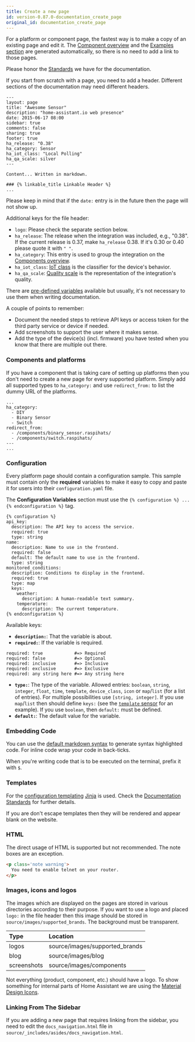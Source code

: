 ```yaml
---
title: Create a new page
id: version-0.87.0-documentation_create_page
original_id: documentation_create_page
---
```


For a platform or component page, the fastest way is to make a copy of an existing page and edit it. The [Component overview](https://www.home-assistant.io/components/) and the [Examples section](https://www.home-assistant.io/cookbook/) are generated automatically, so there is no need to add a link to those pages.

Please honor the [Standards](documentation_standards.md) we have for the documentation.

If you start from scratch with a page, you need to add a header. Different sections of the documentation may need different headers.

```text
---
layout: page
title: "Awesome Sensor"
description: "home-assistant.io web presence"
date: 2015-06-17 08:00
sidebar: true
comments: false
sharing: true
footer: true
ha_release: "0.38"
ha_category: Sensor
ha_iot_class: "Local Polling"
ha_qa_scale: silver
---

Content... Written in markdown. 

### {% linkable_title Linkable Header %}
...
```

Please keep in mind that if the `date:` entry is in the future then the page will not show up.

Additional keys for the file header:

- `logo`: Please check the separate section below.
- `ha_release`: The release when the integration was included, e.g., "0.38". If the current release is 0.37, make `ha_release` 0.38. If it's 0.30 or 0.40 please quote it with `" "`.
- `ha_category`: This entry is used to group the integration on the [Components overview](https://www.home-assistant.io/components/).
- `ha_iot_class`: [IoT class](https://www.home-assistant.io/blog/2016/02/12/classifying-the-internet-of-things) is the classifier for the device's behavior.
- `ha_qa_scale`: [Quality scale](https://www.home-assistant.io/docs/quality_scale/) is the representation of the integration's quality.

There are [pre-defined variables](https://jekyllrb.com/docs/variables/) available but usually, it's not necessary to use them when writing documentation.

A couple of points to remember:

- Document the needed steps to retrieve API keys or access token for the third party service or device if needed.
- Add screenshots to support the user where it makes sense.
- Add the type of the device(s) (incl. firmware) you have tested when you know that there are multiple out there.

### Components and platforms

If you have a component that is taking care of setting up platforms then you don't need to create a new page for every supported platform. Simply add all supported types to `ha_category:` and use `redirect_from:` to list the dummy URL of the platforms.

```text
...
ha_category:
  - DIY
  - Binary Sensor
  - Switch
redirect_from:
  - /components/binary_sensor.raspihats/
  - /components/switch.raspihats/
---
...
```

### Configuration

Every platform page should contain a configuration sample. This sample must contain only the **required** variables to make it easy to copy and paste it for users into their `configuration.yaml` file.

The **Configuration Variables** section must use the `{% configuration %} ... {% endconfiguration %}` tag.

```text
{% configuration %}
api_key:
  description: The API key to access the service.
  required: true
  type: string
name:
  description: Name to use in the frontend.
  required: false
  default: The default name to use in the frontend.
  type: string
monitored_conditions:
  description: Conditions to display in the frontend.
  required: true
  type: map
  keys:
    weather:
      description: A human-readable text summary.
    temperature:
      description: The current temperature.
{% endconfiguration %}
```

Available keys:

- **`description:`**: That the variable is about.
- **`required:`**: If the variable is required.

```text
required: true            #=> Required
required: false           #=> Optional
required: inclusive       #=> Inclusive
required: exclusive       #=> Exclusive
required: any string here #=> Any string here
```
- **`type:`**: The type of the variable. Allowed entries: `boolean`, `string`, `integer`, `float`, `time`, `template`, `device_class`, `icon` or `map`/`list` (for a list of entries). For multiple possibilities use `[string, integer]`. If you use `map`/`list` then should define `keys:` (see the [`template` sensor](https://www.home-assistant.io/components/sensor.template/) for an example). If you use `boolean`, then `default:` must be defined.
- **`default:`**: The default value for the variable.

### Embedding Code

You can use the [default markdown syntax](https://github.com/adam-p/markdown-here/wiki/Markdown-Cheatsheet#code) to generate syntax highlighted code. For inline code wrap your code in back-ticks. 

When you're writing code that is to be executed on the terminal, prefix it with `$`.

### Templates

For the [configuration templating](https://www.home-assistant.io/docs/configuration/templating/) [Jinja](http://jinja.pocoo.org/) is used. Check the [Documentation Standards](documentation_standards.md) for further details.

If you are don't escape templates then they will be rendered and appear blank on the website.

### HTML

The direct usage of HTML is supported but not recommended. The note boxes are an exception.

```html
<p class='note warning'>
  You need to enable telnet on your router. 
</p>
```

### Images, icons and logos

The images which are displayed on the pages are stored in various directories according to their purpose. If you want to use a logo and placed `logo:` in the file header then this image should be stored in `source/images/supported_brands`. The background must be transparent.

| Type         | Location                                      |
| :----------- |:----------------------------------------------|
| logos        | source/images/supported_brands                |
| blog         | source/images/blog                            |
| screenshots  | source/images/components                      |

Not everything (product, component, etc.) should have a logo. To show something for internal parts of Home Assistant we are using the [Material Design Icons](https://materialdesignicons.com/).

### Linking From The Sidebar

If you are adding a new page that requires linking from the sidebar, you need to edit the `docs_navigation.html` file in `source/_includes/asides/docs_navigation.html`.
